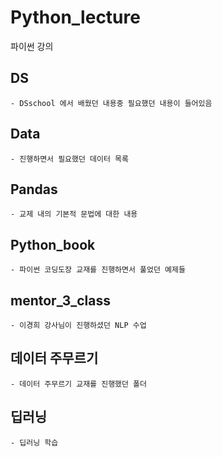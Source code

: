 # Python_lecture
파이썬 강의 


## DS 
    - DSschool 에서 배웠던 내용중 필요했던 내용이 들어있음
    
## Data 
    - 진행하면서 필요했던 데이터 목록
    
## Pandas 
    - 교제 내의 기본적 문법에 대한 내용
    
## Python_book
    - 파이썬 코딩도장 교재를 진행하면서 풀었던 예제들
    
## mentor_3_class
    - 이경희 강사님이 진행하셨던 NLP 수업
    
## 데이터 주무르기 
    - 데이터 주무르기 교재를 진행했던 폴더
    
## 딥러닝 
    - 딥러닝 학습
